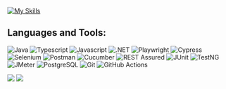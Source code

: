 <!--
### Hi there 👋

**mgrybel/mgrybel** is a ✨ _special_ ✨ repository because its `README.md` (this file) appears on your GitHub profile.

Here are some ideas to get you started:

- 🔭 I’m currently working on ...
- 🌱 I’m currently learning ...
- 👯 I’m looking to collaborate on ...
- 🤔 I’m looking for help with ...
- 💬 Ask me about ...
- 📫 How to reach me: ...
- 😄 Pronouns: ...
- ⚡ Fun fact: ...
-->

[![My Skills](https://skillicons.dev/icons?i=java,ts,js,py,cs,dotnet,react,vite,spring,maven,gradle,django,html,css,bootstrap,tailwind,materialui,vitest,cypress,selenium,gherkin,postman,mysql,postgres,sqlite,mongodb,elasticsearch,graphql,git,github,githubactions,gitlab,jenkins,docker,kubernetes,idea,pycharm,vscode,visualstudio,ai,regex,discord)](https://skillicons.dev)

## Languages and Tools:

![Java](https://img.shields.io/badge/Java-F05032?style=for-the-badge&logo=java&logoColor=white)
![Typescript](https://img.shields.io/badge/Typescript-4075bb?style=for-the-badge&logo=typescript&logoColor=white)
![Javascript](https://img.shields.io/badge/Javascript-c9b047?style=for-the-badge&logo=javascript&logoColor=white)
![.NET](https://img.shields.io/badge/.NET-512BD4?style=for-the-badge&logo=dotnet&logoColor=white)
![Playwright](https://img.shields.io/badge/Playwright-FF4154?style=for-the-badge&logo=playwright&logoColor=white)
![Cypress](https://img.shields.io/badge/Cypress-593D88?style=for-the-badge&logo=cypress&logoColor=white)
![Selenium](https://img.shields.io/badge/Selenium-3C873A?style=for-the-badge&logo=selenium&logoColor=white)
![Postman](https://img.shields.io/badge/Postman-ee7647?style=for-the-badge&logo=postman&logoColor=white)
![Cucumber](https://img.shields.io/badge/Cucumber-4EA94B?style=for-the-badge&logo=cucumber&logoColor=white)
![REST Assured](https://img.shields.io/badge/-Rest_Assured-0170FE?style=for-the-badge&logo=rest%20assured&logoColor=white)
![JUnit](https://img.shields.io/badge/JUnit-f9d14d?style=for-the-badge&logo=juint&logoColor=white)
![TestNG](https://img.shields.io/badge/TestNG-092749?style=for-the-badge&logo=testng&logoColor=white)
![JMeter](https://img.shields.io/badge/JMeter-7d3071?style=for-the-badge&logo=jmeter&logoColor=white)
![PostgreSQL](https://img.shields.io/badge/PostgreSQL-3d648a?style=for-the-badge&logo=postgresql&logoColor=white)
![Git](https://img.shields.io/badge/Git-F05032?style=for-the-badge&logo=git&logoColor=white)
![GitHub Actions](https://img.shields.io/badge/-GitHub_Actions-0170FE?style=for-the-badge&logo=github%20actions&logoColor=white)

<p>
  <img src="https://streak-stats.demolab.com/?user=mgrybel&theme=transparent&hide_border=true&stroke=transparent" align="top" /> 
  <img src="https://github-readme-stats.vercel.app/api/top-langs/?username=mgrybel&theme=transparent&langs_count=8&layout=compact&hide_border=true" align="top" />
</p>
